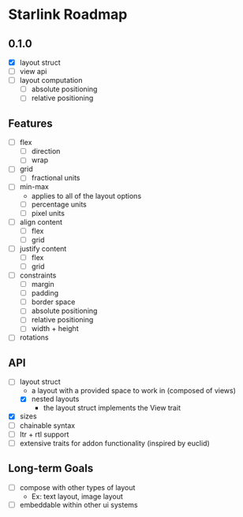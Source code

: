 # Starlink Roadmap

## 0.1.0
- [X] layout struct
- [ ] view api
- [ ] layout computation
    - [ ] absolute positioning
    - [ ] relative positioning

## Features
- [ ] flex
    - [ ] direction
    - [ ] wrap
- [ ] grid
    - [ ] fractional units
- [ ] min-max
    - applies to all of the layout options
    - [ ] percentage units
    - [ ] pixel units
- [ ] align content
    - [ ] flex
    - [ ] grid
- [ ] justify content
    - [ ] flex
    - [ ] grid
- [ ] constraints
    - [ ] margin
    - [ ] padding
    - [ ] border space
    - [ ] absolute positioning
    - [ ] relative positioning
    - [ ] width + height
- [ ] rotations

## API
- [ ] layout struct
    - a layout with a provided space to work in (composed of views)
    - [X] nested layouts
        - the layout struct implements the View trait
- [X] sizes
- [ ] chainable syntax
- [ ] ltr + rtl support
- [ ] extensive traits for addon functionality (inspired by euclid)

## Long-term Goals
- [ ] compose with other types of layout
    - Ex: text layout, image layout
- [ ] embeddable within other ui systems
